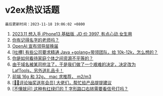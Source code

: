 # v2ex热议话题

`最后更新时间：2023-11-18 19:06:02 +0800`

1. [2023.11 想入手 iPhone13 基础版, JD 价 3997, 有点心动,女生用](https://www.v2ex.com/t/992986)
1. [你有记得名字的老师吗？](https://www.v2ex.com/t/992897)
1. [OpenAI 宣布领导层换届](https://www.v2ex.com/t/992983)
1. [[吐槽] 有些公司要求精通 Java +golang+带领团队，给 10k-12k，怎么想的？](https://www.v2ex.com/t/992979)
1. [你是如何看待家庭个体之间资源不平等的？](https://www.v2ex.com/t/992972)
1. [由于域名被某司抢注了，于是我们做了一个艰难的决定，决定改为 LafTools，另外送礼品卡！](https://www.v2ex.com/t/993044)
1. [前端 16g 和 32g， mac 求推荐， m2/m3](https://www.v2ex.com/t/992956)
1. [[🎉🎉评论抽奖送年会员] 大佬们，帮忙给产品提提建议](https://www.v2ex.com/t/992954)
1. [[不懂就问] 这种有红绿灯的 T 字形路口右转需要看信号灯吗？](https://www.v2ex.com/t/992933)

